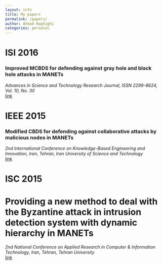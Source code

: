 ```yaml
---
layout: info
title: My papers
permalink: /papers/
author: Ahmad Haghighi
categories: personal
---
```



# ISI 2016
### Improved MCBDS for defending against gray hole and black hole attacks in MANETs
_Advances in Science and Technology Research Journal, ISSN 2299-8624, Vol. 10, No. 30_   
[link](http://www.astrj.com/IMPROVED-MCBDS-FOR-DEFENDING-AGAINST-GRAY-HOLE-AND-BLACK-HOLE-ATTACKS-IN-MANETS,62631,0,2.html)

# IEEE 2015
### Modified CBDS for defending against collaborative attacks by malicious nodes in MANETs
_2nd International Conference on Knowledge-Based Engineering and Innovation, Iran, Tehran, Iran University of Science and Technology_  
[link](https://ieeexplore.ieee.org/xpl/articleDetails.jsp?reload=true&arnumber=7436163)

# ISC 2015
# Providing a new method to deal with the Byzantine attack in intrusion detection system with dynamic hierarchy in MANETs
_2nd National Conference on Applied Research in Computer \& Information Technology, Iran, Tehran, Tehran University_   
[link](http://www.civilica.com/Paper-CITCONF02-CITCONF02_259.html)